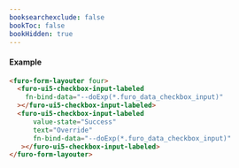 ```yaml
---
booksearchexclude: false
bookToc: false
bookHidden: true
---
```

#### Example
<script type="module" src="/init.js"></script>
<furo-demo-snippet>
<template>
<furo-form-layouter four>
<furo-ui5-checkbox-input-labeled
    fn-bind-data="--doExp(*.furo_data_checkbox_input)"
 ></furo-ui5-checkbox-input-labeled>
<furo-ui5-checkbox-input-labeled
    value-state="Success"
    label="label"
    placeholder="placeholder"
    fn-bind-data="--doExp(*.furo_data_checkbox_input)"
 ></furo-ui5-checkbox-input-labeled>
</furo-form-layouter>
<furo-data-object
  type="experiment.Experiment"
  @-object-ready="--doExp"
></furo-data-object>
</template>
</furo-demo-snippet>

```html
<furo-form-layouter four>
  <furo-ui5-checkbox-input-labeled
    fn-bind-data="--doExp(*.furo_data_checkbox_input)"
  ></furo-ui5-checkbox-input-labeled>
  <furo-ui5-checkbox-input-labeled
      value-state="Success"
      text="Override"
      fn-bind-data="--doExp(*.furo_data_checkbox_input)"
   ></furo-ui5-checkbox-input-labeled>
</furo-form-layouter>
```


